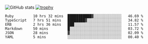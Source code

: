 ![GitHub stats](https://github-readme-stats.vercel.app/api?username=ksk001100&show_icons=true&theme=tokyonight)
[![trophy](https://github-profile-trophy.vercel.app/?username=ksk001100&theme=onedark)](https://github.com/ryo-ma/github-profile-trophy)

<!--START_SECTION:waka-->

```text
Ruby         10 hrs 32 mins  ███████████▓░░░░░░░░░░░░░   46.69 %
TypeScript   7 hrs 51 mins   ████████▓░░░░░░░░░░░░░░░░   34.82 %
ERB          2 hrs 36 mins   ███░░░░░░░░░░░░░░░░░░░░░░   11.57 %
Markdown     50 mins         █░░░░░░░░░░░░░░░░░░░░░░░░   03.72 %
JSON         28 mins         ▓░░░░░░░░░░░░░░░░░░░░░░░░   02.09 %
YAML         5 mins          ░░░░░░░░░░░░░░░░░░░░░░░░░   00.40 %
```

<!--END_SECTION:waka-->
